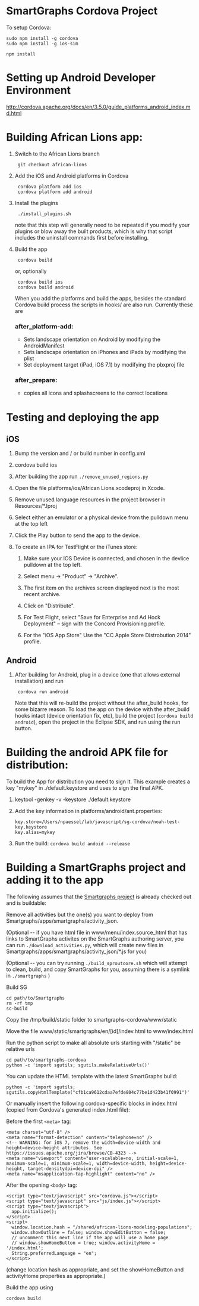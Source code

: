 SmartGraphs Cordova Project
===========================

To setup Cordova:

    sudo npm install -g cordova
    sudo npm install -g ios-sim

    npm install

Setting up Android Developer Environment
========================================

<http://cordova.apache.org/docs/en/3.5.0/guide_platforms_android_index.md.html>


Building African Lions app:
===========================

1. Switch to the African Lions branch

        git checkout african-lions

2. Add the iOS and Android platforms in Cordova

        cordova platform add ios
        cordova platform add android

3. Install the plugins

        ./install_plugins.sh

    note that this step will generally need to be repeated if you modify your plugins or
    blow away the built products, which is why that script includes the uninstall commands
    first before installing.

4. Build the app

        cordova build

    or, optionally

        cordova build ios
        cordova build android

    When you add the platforms and build the apps, besides the standard Cordova build process the
    scripts in hooks/ are also run. Currently these are

    ### after_platform-add:

    * Sets landscape orientation on Android by modifying the AndroidManifest
    * Sets landscape orientation on iPhones and iPads by modifying the plist
    * Set deployment target (iPad, iOS 7.1) by modifying the pbxproj file

    ### after_prepare:

    * copies all icons and splashscreens to the correct locations



Testing and deploying the app
=============================

iOS
---

1. Bump the version and / or build number in config.xml

1. cordova build ios

1. After building the app run `./remove_unused_regions.py`

1. Open the file platforms/ios/African Lions.xcodeproj in Xcode.

1. Remove unused language resources in the project browser in Resources/*.lproj

1. Select either an emulator or a physical device from the pulldown menu at the top left

1. Click the Play button to send the app to the device.

1. To create an IPA for TestFlight or the iTunes store:
  
    1. Make sure your IOS Device is connected, and chosen in the devlice pulldown at the top left.

    1. Select menu → "Product" → "Archive".

    1. The first item on the archives screen displayed next is the most recent archive.

    1. Click on "Distribute". 

    1. For Test Flight, select "Save for Enterprise and Ad Hock Deployment" – sign with the Concord Provisioning profile.

    1. For the "iOS App Store" Use the "CC Apple Store Distrobution 2014" profile.


Android
-------

1. After building for Android, plug in a device (one that allows external installation) and run

        cordova run android

    Note that this will re-build the project without the after_build hooks, for some bizarre reason.
    To load the app on the device with the after_build hooks intact (device orientation fix, etc),
    build the project (`cordova build android`), open the project in the Eclipse SDK, and run using
    the run button.


Building the android APK file for distribution:
===============================================

To build the App for distribution you need to sign it.
This example creates a key "mykey" in ./default.keystore and uses to
sign the final APK.

1. keytool -genkey -v -keystore ./default.keystore

2. Add the key information in platforms/android/ant.properties:

    ```
    key.store=/Users/npaessel/lab/javascript/sg-cordova/noah-test-key.keystore
    key.alias=mykey
    ```
3. Run the build: `cordova build andoid --release`


Building a SmartGraphs project and adding it to the app
=======================================================

The following assumes that the [Smartgraphs project](https://github.com/concord-consortium/Smartgraphs)
is already checked out and is buildable:

Remove all activities but the one(s) you want to deploy from Smartgraphs/apps/smartgraphs/activity_json.

(Optional -- if you have html file in www/menu/index.source_html that has links to SmartGraphs 
activites on the SmartGraphs authoring server, you can run  `./download_activities.py`, 
which will create new files in Smartgraphs/apps/smartgraphs/activity_json/*.js for you)

(Optional -- you can try running `./build_sproutcore.sh` which will attempt to clean, build, 
and copy SmartGraphs for you, assuming there is a symlink in `./smartgraphs` )

Build SG

    cd path/to/Smartgraphs
    rm -rf tmp
    sc-build

Copy the /tmp/build/static folder to smartgraphs-cordova/www/static

Move the file www/static/smartgraphs/en/[id]/indev.html to www/index.html

Run the python script to make all absolute urls starting with "/static" be relative urls

    cd path/to/smartgraphs-cordova
    python -c 'import sgutils; sgutils.makeRelativeUrls()'

You can update the HTML template with the latest SmartGraphs build:

    python -c 'import sgutils; sgutils.copyHtmlTemplate("cfb1ca9612cdaa7efde804c77be1d423b41f0991")'

Or manually insert the following cordova-specific blocks in index.html (copied from Cordova's generated index.html file):

Before the first `<meta>` tag:

    <meta charset="utf-8" />
    <meta name="format-detection" content="telephone=no" />
    <!-- WARNING: for iOS 7, remove the width=device-width and height=device-height attributes. See https://issues.apache.org/jira/browse/CB-4323 -->
    <meta name="viewport" content="user-scalable=no, initial-scale=1, maximum-scale=1, minimum-scale=1, width=device-width, height=device-height, target-densitydpi=device-dpi" />
    <meta name="msapplication-tap-highlight" content="no" />

After the opening `<body>` tag:

    <script type="text/javascript" src="cordova.js"></script>
    <script type="text/javascript" src="js/index.js"></script>
    <script type="text/javascript">
      app.initialize();
    </script>
    <script>
      window.location.hash = "/shared/african-lions-modeling-populations";
      window.showOutline = false; window.showEditButton = false;
      // uncomment this next line if the app will use a home page
      // window.showHomeButton = true; window.activityHome = '/index.html';
      String.preferredLanguage = "en";
    </script>

(change location hash as appropriate, and set the showHomeButton and activityHome properties as appropriate.)

Build the app using

    cordova build
